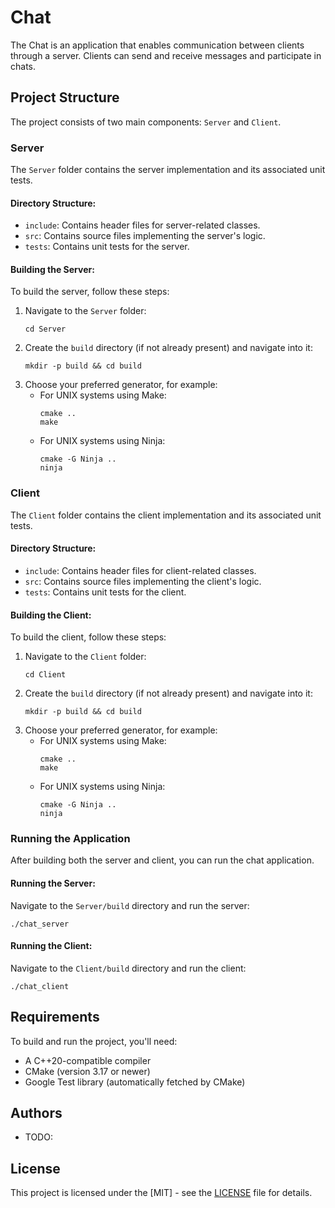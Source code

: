 # Chat

The Chat is an application that enables communication between clients through a server. Clients can send and receive messages and participate in chats.

## Project Structure

The project consists of two main components: `Server` and `Client`.

### Server

The `Server` folder contains the server implementation and its associated unit tests.

#### Directory Structure:

- `include`: Contains header files for server-related classes.
- `src`: Contains source files implementing the server's logic.
- `tests`: Contains unit tests for the server.

#### Building the Server:

To build the server, follow these steps:

1. Navigate to the `Server` folder:
   ```
   cd Server
   ```
2. Create the `build` directory (if not already present) and navigate into it:
   ```
   mkdir -p build && cd build
   ```
3. Choose your preferred generator, for example:
   - For UNIX systems using Make:
     ```
     cmake ..
     make
     ```
   - For UNIX systems using Ninja:
     ```
     cmake -G Ninja ..
     ninja
     ```

### Client

The `Client` folder contains the client implementation and its associated unit tests.

#### Directory Structure:

- `include`: Contains header files for client-related classes.
- `src`: Contains source files implementing the client's logic.
- `tests`: Contains unit tests for the client.

#### Building the Client:

To build the client, follow these steps:

1. Navigate to the `Client` folder:
   ```
   cd Client
   ```
2. Create the `build` directory (if not already present) and navigate into it:
   ```
   mkdir -p build && cd build
   ```
3. Choose your preferred generator, for example:
   - For UNIX systems using Make:
     ```
     cmake ..
     make
     ```
   - For UNIX systems using Ninja:
     ```
     cmake -G Ninja ..
     ninja
     ```

### Running the Application

After building both the server and client, you can run the chat application.

#### Running the Server:

Navigate to the `Server/build` directory and run the server:
```
./chat_server
```

#### Running the Client:

Navigate to the `Client/build` directory and run the client:
```
./chat_client
```

## Requirements

To build and run the project, you'll need:

- A C++20-compatible compiler
- CMake (version 3.17 or newer)
- Google Test library (automatically fetched by CMake)

## Authors

- TODO:

## License

This project is licensed under the [MIT] - see the [LICENSE](LICENSE/LICENSE) file for details.
